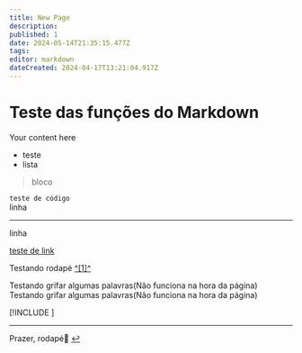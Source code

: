 ```yaml
---
title: New Page
description: 
published: 1
date: 2024-05-14T21:35:15.477Z
tags: 
editor: markdown
dateCreated: 2024-04-17T13:21:04.917Z
---
```


# Teste das funções do Markdown

Your content here

-   teste
-   lista

> bloco

`teste de código`  
linha

---

linha

[teste de link](https://www.youtube.com/watch?v=dQw4w9WgXcQ)

Testando rodapé [^\[1\]^](#fn1)

Testando grifar algumas palavras(Não funciona na hora da página)
Testando grifar algumas palavras(Não funciona na hora da página)

[!INCLUDE [<compras>](Teste/Compras)]

---

Prazer, rodapé🤝 [↩︎](#fnref1)